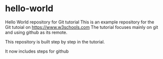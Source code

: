 # hello-world
Hello World repository for Git tutorial
This is an example repository for the Git tutoial on https://www.w3schools.com
The tutorial focuses mainly on git and using github as its remote.

This repository is built step by step in the tutorial.

It now includes steps for github
